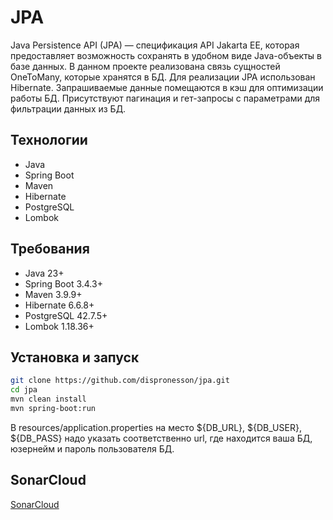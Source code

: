 # JPA
Java Persistence API (JPA) — спецификация API Jakarta EE, которая предоставляет возможность сохранять в удобном виде Java-объекты в базе данных. В данном проекте реализована связь сущностей OneToMany, которые хранятся в БД. Для реализации JPA использован Hibernate. Запрашиваемые данные помещаются в кэш для оптимизации работы БД. Присутствуют пагинация и гет-запросы с параметрами для фильтрации данных из БД.

## Технологии

- Java
- Spring Boot
- Maven
- Hibernate
- PostgreSQL
- Lombok

## Требования

- Java 23+
- Spring Boot 3.4.3+
- Maven 3.9.9+
- Hibernate 6.6.8+
- PostgreSQL 42.7.5+
- Lombok 1.18.36+

## Установка и запуск

```bash
git clone https://github.com/dispronesson/jpa.git
cd jpa
mvn clean install
mvn spring-boot:run
```
В resources/application.properties на место ${DB_URL}, ${DB_USER}, ${DB_PASS} надо указать соответственно url, где находится ваша БД, юзернейм и пароль пользователя БД.

## SonarCloud

[SonarCloud](https://sonarcloud.io/project/overview?id=dispronesson_jpa)

